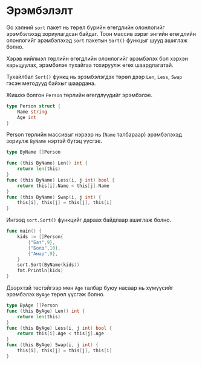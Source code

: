 # Эрэмбэлэлт

Go хэлний `sort` пакет нь төрөл бүрийн өгөгдлийн олонлогийг эрэмбэлэхэд зориулагдсан байдаг. Тоон массив зэрэг энгийн өгөгдлийн олонлогийг эрэмбэлэхэд `sort` пакетын `Sort()` функцыг шууд ашиглаж болно.

Хэрэв нийлмэл төрлийн өгөгдлийн олонлогийг эрэмбэлэх бол хэрхэн харьцуулах, эрэмбэлэх тухайгаа тохируулж өгөх шаардлагатай.

Тухайлбал `Sort()` функц нь эрэмбэлэгдэх төрөл дээр  `Len`, `Less`, `Swap` гэсэн методууд байхыг шаардана.

Жишээ болгон `Person` төрлийн өгөгдлүүдийг эрэмбэлэе.

```go
type Person struct {
    Name string
    Age int
}
```

Person төрлийн массивыг нэрээр нь (`Name` талбараар) эрэмбэлэхэд зориулж `ByName` нэртэй бүтэц үүсгэе.

```go
type ByName []Person

func (this ByName) Len() int {
    return len(this)
}
func (this ByName) Less(i, j int) bool {
    return this[i].Name < this[j].Name
}
func (this ByName) Swap(i, j int) {
    this[i], this[j] = this[j], this[i]
}
```

Ингээд `sort.Sort()` функцийг дараах байдлаар ашиглаж болно.

```go
func main() {
    kids := []Person{
        {"Бат",9},
        {"Болд",10},
        {"Амар",9},
    }
    sort.Sort(ByName(kids))
    fmt.Println(kids)
}
```

Дээрхтэй төстэйгээр мөн `Age` талбар буюу насаар нь хүмүүсийг эрэмбэлэх `ByAge` төрөл үүсгэж болно.

```go
type ByAge []Person
func (this ByAge) Len() int {
    return len(this)
}
func (this ByAge) Less(i, j int) bool {
    return this[i].Age < this[j].Age
}
func (this ByAge) Swap(i, j int) {
    this[i], this[j] = this[j], this[i]
}
```

